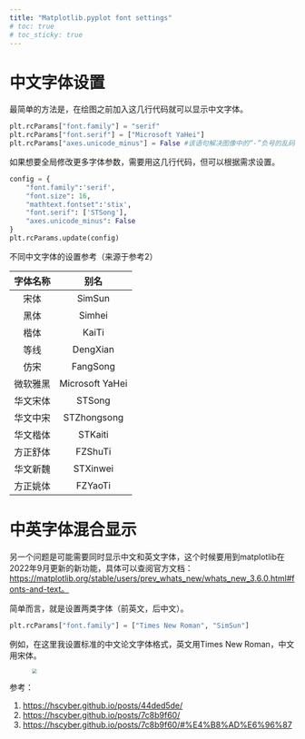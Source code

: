 ```yaml
---
title: "Matplotlib.pyplot font settings"
# toc: true
# toc_sticky: true
---
```


# 中文字体设置

最简单的方法是，在绘图之前加入这几行代码就可以显示中文字体。

```python
plt.rcParams["font.family"] = "serif"
plt.rcParams["font.serif"] = ["Microsoft YaHei"]
plt.rcParams["axes.unicode_minus"] = False #该语句解决图像中的“-”负号的乱码问题
```

如果想要全局修改更多字体参数，需要用这几行代码，但可以根据需求设置。

```python
config = {
    "font.family":'serif',
    "font.size": 16,
    "mathtext.fontset":'stix',
    "font.serif": ['STSong'],
    "axes.unicode_minus": False
}
plt.rcParams.update(config)
```

不同中文字体的设置参考（来源于参考2）

| 字体名称 |      别名       |
| :------: | :-------------: |
|   宋体   |     SimSun      |
|   黑体   |     Simhei      |
|   楷体   |      KaiTi      |
|   等线   |    DengXian     |
|   仿宋   |    FangSong     |
| 微软雅黑 | Microsoft YaHei |
| 华文宋体 |     STSong      |
| 华文中宋 |   STZhongsong   |
| 华文楷体 |     STKaiti     |
| 方正舒体 |     FZShuTi     |
| 华文新魏 |    STXinwei     |
| 方正姚体 |     FZYaoTi     |

# 中英字体混合显示

另一个问题是可能需要同时显示中文和英文字体，这个时候要用到matplotlib在2022年9月更新的新功能，具体可以查阅官方文档：https://matplotlib.org/stable/users/prev_whats_new/whats_new_3.6.0.html#fonts-and-text。

简单而言，就是设置两类字体（前英文，后中文）。

```python
plt.rcParams["font.family"] = ["Times New Roman", "SimSun"]
```

例如，在这里我设置标准的中文论文字体格式，英文用Times New Roman，中文用宋体。

<figure class="align-center">
<img src="{{ site.url }}{{ site.baseurl }}/assets/images/post_figs/matplotlib-font-settings/test.jpg" style="zoom:50%" />
</figure> 

参考：

1. https://hscyber.github.io/posts/44ded5de/
2. https://hscyber.github.io/posts/7c8b9f60/
3. https://hscyber.github.io/posts/7c8b9f60/#%E4%B8%AD%E6%96%87

